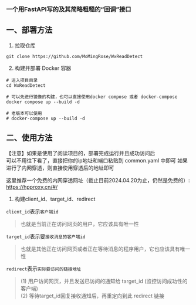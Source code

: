 
### **一个用FastAPI写的及其简略粗糙的“回调”接口**

## 一、部署方法

1. 拉取仓库
```shell
git clone https://github.com/MoMingRose/WxReadDetect
```

2. 构建并部署 Docker 容器

```shell
# 进入项目目录
cd WxReadDetect

# 可以先进行镜像的构建，也可以直接使用docker compose 或者 docker-compose
docker compose up --build -d

# 老版本可以使用
# docker-compose up --build -d
```

## 二、使用方法

【注意】如果是使用了阅读项目的，部署完成运行并且成功访问后\
可以不用往下看了，直接把你的ip地址和端口粘贴到 common.yaml 中即可
如果进行了内网穿透，则直接使用穿透后的地址即可

这里推荐一个免费的内网穿透网址（截止目前2024.04.20为止，仍然是免费的）: https://hpproxy.cn/#/



1. 构建client_id、target_id、redirect

`client_id`表示`客户端id`
> 也就是当前正在访问网页的用户，它应该具有唯一性

`target_id`表示要`接收消息的客户端id`
> 也就是其他正在访问网页或者正在等待消息的程序用户，它也应该具有唯一性

`redirect`表示`实际要访问的链接地址`
> (1) 用户访问网页，并且发送已访问的通知给 target_id (监控访问成功性的客户端) \
> (2) 等待target_id回复接收通知后，再重定向到此 redirect 链接
